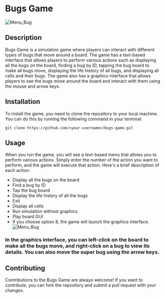 # Bugs Game

![Menu_Bug](https://user-images.githubusercontent.com/114187312/233870204-52ecfe11-a19b-4d05-8cd9-345e926af0e7.png)

## Description
Bugs Game is a simulation game where players can interact with different types of bugs that move around a board. The game has a text-based interface that allows players to perform various actions such as displaying all the bugs on the board, finding a bug by ID, tapping the bug board to make all bugs move, displaying the life history of all bugs, and displaying all cells and their bugs. The game also has a graphics interface that allows players to see the bugs move around the board and interact with them using the mouse and arrow keys.

## Installation
To install the game, you need to clone the repository to your local machine. You can do this by running the following command in your terminal:

```
git clone https://github.com/<your-username>/bugs-game.git

```

## Usage
When you run the game, you will see a text-based menu that allows you to perform various actions. Simply enter the number of the action you want to perform, and the game will execute that action. Here's a brief description of each action:

- Display all the bugs on the board
- Find a bug by ID
- Tap the bug board
- Display the life history of all the bugs
- Exit
- Display all cells
- Run simulation without graphics
- Play board GUI
- If you choose option 8, the game will launch the graphics interface. 
![Menu_Bug](https://user-images.githubusercontent.com/114187312/233870204-52ecfe11-a19b-4d05-8cd9-345e926af0e7.png)
### In the graphics interface, you can left-click on the board to make all the bugs move, and right-click on a bug to view its details. You can also move the super bug using the arrow keys.

## Contributing
Contributions to the Bugs Game are always welcome! If you want to contribute, you can fork the repository and submit a pull request with your changes.
